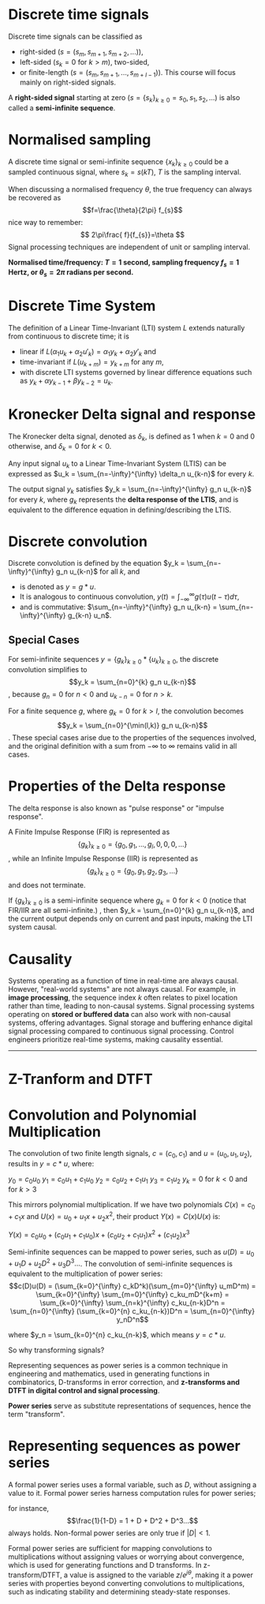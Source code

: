 # Discrete time signals
Discrete time signals can be classified as 
- right-sided ($s = (s_m, s_{m+1}, s_{m+2},...)$), 
- left-sided ($s_k = 0$ for $k > m$), two-sided, 
- or finite-length ($s = (s_m, s_{m+1},..., s_{m+l-1})$). 
This course will focus mainly on right-sided signals. 

A **right-sided signal** starting at zero ($s = \{s_k\}_{k\geq0} = s_0, s_1, s_2,...$) is also called a **semi-infinite sequence**.


# Normalised sampling
A discrete time signal or semi-infinite sequence $\{x_k\}_{k\geq0}$ could be a sampled continuous signal, where $s_k = s(kT)$, $T$ is the sampling interval. 

When discussing a normalised frequency $\theta$, the true frequency can always be recovered as $$f=\frac{\theta}{2\pi} f_{s}$$
nice way to remember:
$$
2\pi\frac{ f}{f_{s}}=\theta
$$
Signal processing techniques are independent of unit or sampling interval. 

**Normalised time/frequency: $T = 1$ second, sampling frequency $f_s = 1$ Hertz, or $\theta_s = 2\pi$ radians per second.**


# Discrete Time System

The definition of a Linear Time-Invariant (LTI) system $L$ extends naturally from continuous to discrete time; it is 
- linear if $L(\alpha_1 u_k + \alpha_2 u'_k) = \alpha_1 y_k + \alpha_2 y'_k$ and 
- time-invariant if $L(u_{k+m}) = y_{k+m}$ for any $m$, 
- with discrete LTI systems governed by linear difference equations such as $y_k + \alpha y_{k-1} + \beta y_{k-2} = u_k$.


# Kronecker Delta signal and response
The Kronecker delta signal, denoted as ${\delta_k}$, is defined as 1 when $k = 0$ and 0 otherwise, and $\delta_k = 0$ for $k < 0$. 

Any input signal ${u_k}$ to a Linear Time-Invariant System (LTIS) can be expressed as $u_k = \sum_{n=-\infty}^{\infty} \delta_n u_{k-n}$ for every $k$. 

The output signal ${y_k}$ satisfies $y_k = \sum_{n=-\infty}^{\infty} g_n u_{k-n}$ for every $k$, where ${g_k}$ represents the **delta response of the LTIS**, and is equivalent to the difference equation in defining/describing the LTIS.


# Discrete convolution
Discrete convolution is defined by the equation $y_k = \sum_{n=-\infty}^{\infty} g_n u_{k-n}$ for all $k$, and 
- is denoted as $y = g * u$. 
- It is analogous to continuous convolution, $y(t) = \int_{-\infty}^{\infty} g(\tau)u(t - \tau)d\tau$,
- and is commutative: $\sum_{n=-\infty}^{\infty} g_n u_{k-n} = \sum_{n=-\infty}^{\infty} g_{k-n} u_n$.


## Special Cases
For semi-infinite sequences $y = \{g_k\}_{k \geq 0} * \{u_k\}_{k \geq 0}$, the discrete convolution simplifies to $$y_k = \sum_{n=0}^{k} g_n u_{k-n}$$, because $g_n = 0$ for $n < 0$ and $u_{k-n} = 0$ for $n > k$. 

For a finite sequence $g$, where $g_k = 0$ for $k > l$, the convolution becomes $$y_k = \sum_{n=0}^{\min(l,k)} g_n u_{k-n}$$. These special cases arise due to the properties of the sequences involved, and the original definition with a sum from $-\infty$ to $\infty$ remains valid in all cases.


# Properties of the Delta response
The delta response is also known as "pulse response" or "impulse response". 

A Finite Impulse Response (FIR) is represented as $$\{g_k\}_{k \geq 0} = \{g_0, g_1, ..., g_l, 0, 0, 0, ...\}$$, while an Infinite Impulse Response (IIR) is represented as $$\{g_k\}_{k \geq 0} = \{g_0, g_1, g_2, g_3, ...\}$$ and does not terminate. 

If $\{g_k\}_{k \geq 0}$ is a semi-infinite sequence where $g_k = 0$ for $k < 0$ (notice that FIR/IIR are all semi-infinite.) , then $y_k = \sum_{n=0}^{k} g_n u_{k-n}$, and the current output depends only on current and past inputs, making the LTI system causal.


# Causality

Systems operating as a function of time in real-time are always causal. However, "real-world systems" are not always causal. For example, in **image processing**, the sequence index $k$ often relates to pixel location rather than time, leading to non-causal systems. Signal processing systems operating on **stored or buffered data** can also work with non-causal systems, offering advantages. Signal storage and buffering enhance digital signal processing compared to continuous signal processing. 
	Control engineers prioritize real-time systems, making causality essential.



---

# Z-Tranform and DTFT

# Convolution and Polynomial Multiplication
The convolution of two finite length signals, $c = (c_0, c_1)$ and $u = (u_0, u_1, u_2)$, results in $y = c * u$, where:

$y_0 = c_0 u_0$
$y_1 = c_0 u_1 + c_1 u_0$
$y_2 = c_0 u_2 + c_1 u_1$
$y_3 = c_1 u_2$
$y_k = 0$ for $k < 0$ and for $k > 3$

This mirrors polynomial multiplication. If we have two polynomials $C(x) = c_0 + c_1x$ and $U(x) = u_0 + u_1x + u_2x^2$, their product $Y(x) = C(x)U(x)$ is:

$Y(x) = c_0u_0 + (c_0u_1 + c_1u_0)x + (c_0u_2 + c_1u_1)x^2 + (c_1u_2)x^3$

Semi-infinite sequences can be mapped to power series, such as $u(D) = u_0 + u_1D + u_2D^2 + u_3D^3...$. The convolution of semi-infinite sequences is equivalent to the multiplication of power series:
$$c(D)u(D) = (\sum_{k=0}^{\infty} c_kD^k)(\sum_{m=0}^{\infty} u_mD^m) = \sum_{k=0}^{\infty} \sum_{m=0}^{\infty} c_ku_mD^{k+m} = \sum_{k=0}^{\infty} \sum_{n=k}^{\infty} c_ku_{n-k}D^n = \sum_{n=0}^{\infty} (\sum_{k=0}^{n} c_ku_{n-k})D^n = \sum_{n=0}^{\infty} y_nD^n$$

where $y_n = \sum_{k=0}^{n} c_ku_{n-k}$, which means $y = c * u$.


So why transforming signals? 

Representing sequences as power series is a common technique in engineering and mathematics, used in generating functions in combinatorics, D-transforms in error correction, and **z-transforms and DTFT in digital control and signal processing**. 

**Power series** serve as substitute representations of sequences, hence the term "transform". 

# Representing sequences as power series
A formal power series uses a formal variable, such as $D$, without assigning a value to it. Formal power series harness computation rules for power series; 

for instance, $$\frac{1}{1-D} = 1 + D + D^2 + D^3...$$ always holds. Non-formal power series are only true if $|D| < 1$. 

Formal power series are sufficient for mapping convolutions to multiplications without assigning values or worrying about convergence, which is used for generating functions and D transforms. In z-transform/DTFT, a value is assigned to the variable $z/e^{j\theta}$, making it a power series with properties beyond converting convolutions to multiplications, such as indicating stability and determining steady-state responses.






















